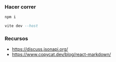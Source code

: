 ### Hacer correr

```hs
npm i
```
```hs
vite dev --host
```

### Recursos

* https://discuss.jsonapi.org/
* https://www.copycat.dev/blog/react-markdown/
